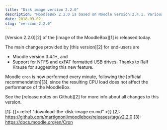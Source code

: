 ```yaml
---
title: "Disk image version 2.2.0"
description: "MoodleBox 2.2.0 is based on Moodle version 2.4.1. Various improvements have also been made."
date: 2018-03-02
slug: "version-2.2.0"
---
```


[Version 2.2.0][2] of the [image of the MoodleBox][1] is released today.

The main changes provided by [this version][2] for end-users are
- Moodle version 3.4.1+, and
- Support for NTFS and exFAT formatted USB drives. Thanks to Ralf Krause for suggesting this new feature.

Moodle `cron` is now performed every minute, following the [official recommendation][3], since the resulting CPU load does not affect the performance of the MoodleBox.

See the [release notes on Github][2] for more info about all changes to this version.

 [1]: {{< relref "download-the-disk-image.en.md" >}}
 [2]: https://github.com/martignoni/moodlebox/releases/tag/v2.2.0
 [3]: https://docs.moodle.org/en/Cron
